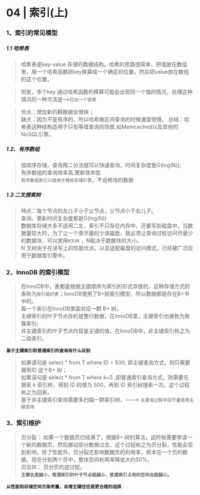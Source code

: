 # 04 | 索引(上)

### 1、索引的常见模型
##### 1.1  哈希表

>  哈希表是key-value 存储的数据结构。哈希的思路很简单，把值放在数组里，用一个哈希函数把key换算成一个确定的位置，然后把value放在数组的这个位置。

>但是，多个key 通过哈希函数的换算可能会出现同一个值的情况，处理这种情况的一种方法是-->`拉出一个链表`

>优点：增加新的额数据会很快；  
>缺点：因为不是有序的，所以哈希做区间查询的时候速度很慢。
>总结：哈希表这种结构适用于只有等值查询的场景,如Memcached以及其他的NoSQL引擎。

##### 1.2、有序数组
> 按顺序存储，查询用二分法就可以快速查询，时间复杂度是O(log(N));  
> 有序数组的查询效率高,更新效率低  
> `有序数组索引只适用于静态存储引擎`，不会修改的数据


##### 1.3 二叉搜索树
>特点：每个节点的左儿子小于父节点，父节点小于右儿子。  
>查询、更新时间复杂度都是O(log(N))  
>数据库存储大多不适用二叉，索引不只存在内存中，还要写到磁盘中。当数据量较大时，为了让一个查尽量的少读磁盘，就必须让查询过程访问尽量少的数据块，可以使用`N叉树` ，N取决于数据块的大小。  
> N 叉树由于在读写上的性能优点，以及适配磁盘的访问模式，已经被广泛应用于数据库引擎中。

### 2、InnoDB 的索引模型
> 在InnoDB中，表都是根据主键顺序为索引的形式存放的，这种存储方式的表称为`索引组织表`；InnoDB使用了B+树索引模型，所以数据都是存在B+书中的。  
> 每一个索引在InnoDB里面对应一颗 B+ 树。  
> 主键索引的叶子节点存的是整行数据，在InnoDB里，主键索引也被称为聚簇索引;  
> 非主键索引的叶子节点内容是主键的值，在InnoDB中，非主键索引称之为二级索引。

**`基于主键索引和普通索引的查询有什么区别`**
>如果语句是 select * from T where ID = 500; 即主键查询方式，则只需要搜索ID 这个B+ 树；  
>如果语句是 select * from T where k=5 ,即普通索引查询方式，则需要先搜索 k 索引树，得到 ID 的值为 500，再到 ID 索引树搜索一次。这个过程称之为回表。  
>基于非主键索引查询需要多扫描一颗索引树，---> `在查询过程中应尽量使用主键查询`  

### 3、索引维护
> 页分裂： 如果一个数据页已经满了，根据B+ 树的算法，这时候需要申请一个新的数据页，然后挪动部分数据过去，这个过程称之为页分裂，性能会受到影响，除了性能外，页分裂还影响数据页的利用率，原本在一个页的数据，现在分到两个页中，整体空间利用率降低大约50%。  
> 页合并： 页分页的逆过程。  
**`主键长度越小，普通索引的叶子节点就越小，普通索引占用的空间也就越小`。**

**`从性能和存储空间方面考量，自增主键往往是更合理的选择`**











    


